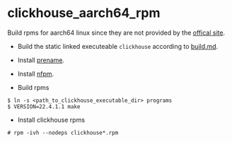 # clickhouse_aarch64_rpm

Build rpms for aarch64 linux since they are not provided by the [offical site](https://clickhouse.com/#quick-start).

- Build the static linked executeable `clickhouse` according to [build.md](https://github.com/ClickHouse/ClickHouse/blob/master/docs/en/development/build.md).

- Install [prename](https://centos.pkgs.org/7/epel-x86_64/prename-1.9-5.el7.noarch.rpm.html).

- Install [nfpm](https://github.com/goreleaser/nfpm).

- Build rpms

```
$ ln -s <path_to_clickhouse_executable_dir> programs
$ VERSION=22.4.1.1 make
```

- Install clickhouse rpms

```
# rpm -ivh --nodeps clickhouse*.rpm
```
